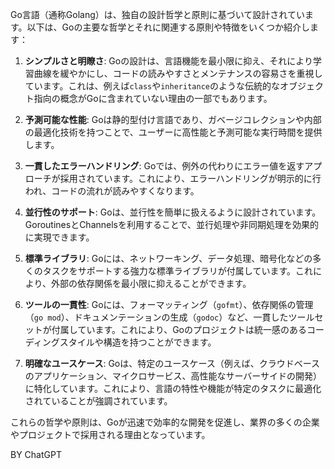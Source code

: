 Go言語（通称Golang）は、独自の設計哲学と原則に基づいて設計されています。以下は、Goの主要な哲学とそれに関連する原則や特徴をいくつか紹介します：

1. **シンプルさと明瞭さ**: Goの設計は、言語機能を最小限に抑え、それにより学習曲線を緩やかにし、コードの読みやすさとメンテナンスの容易さを重視しています。これは、例えば`class`や`inheritance`のような伝統的なオブジェクト指向の概念がGoに含まれていない理由の一部でもあります。

2. **予測可能な性能**: Goは静的型付け言語であり、ガベージコレクションや内部の最適化技術を持つことで、ユーザーに高性能と予測可能な実行時間を提供します。

3. **一貫したエラーハンドリング**: Goでは、例外の代わりにエラー値を返すアプローチが採用されています。これにより、エラーハンドリングが明示的に行われ、コードの流れが読みやすくなります。

4. **並行性のサポート**: Goは、並行性を簡単に扱えるように設計されています。GoroutinesとChannelsを利用することで、並行処理や非同期処理を効果的に実現できます。

5. **標準ライブラリ**: Goには、ネットワーキング、データ処理、暗号化などの多くのタスクをサポートする強力な標準ライブラリが付属しています。これにより、外部の依存関係を最小限に抑えることができます。

6. **ツールの一貫性**: Goには、フォーマッティング（`gofmt`）、依存関係の管理（`go mod`）、ドキュメンテーションの生成（`godoc`）など、一貫したツールセットが付属しています。これにより、Goのプロジェクトは統一感のあるコーディングスタイルや構造を持つことができます。

7. **明確なユースケース**: Goは、特定のユースケース（例えば、クラウドベースのアプリケーション、マイクロサービス、高性能なサーバーサイドの開発）に特化しています。これにより、言語の特性や機能が特定のタスクに最適化されていることが強調されています。

これらの哲学や原則は、Goが迅速で効率的な開発を促進し、業界の多くの企業やプロジェクトで採用される理由となっています。

BY ChatGPT